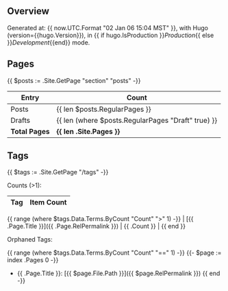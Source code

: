## Overview

Generated at: {{ now.UTC.Format "02 Jan 06 15:04 MST" }}, with Hugo (version={{hugo.Version}}), in 
{{ if hugo.IsProduction }}_Production_{{ else }}_Development_{{end}} mode.

## Pages

{{ $posts := .Site.GetPage "section" "posts" -}}

| Entry           | Count                                              |
| --------------- | -------------------------------------------------- |
| Posts           | {{ len $posts.RegularPages }}                      |
| Drafts          | {{ len (where $posts.RegularPages "Draft" true) }} |
| **Total Pages** | **{{ len .Site.Pages }}**                          |

## Tags

{{ $tags := .Site.GetPage "/tags" -}}

Counts (>1):

| Tag | Item Count |
| --- | ---------- |
{{ range (where $tags.Data.Terms.ByCount "Count" ">" 1) -}}
| [{{ .Page.Title }}]({{ .Page.RelPermalink }}) | {{ .Count }} | 
{{ end }}

Orphaned Tags:

{{ range (where $tags.Data.Terms.ByCount "Count" "==" 1) -}}
{{- $page := index .Pages 0 -}}
- {{ .Page.Title }}: [{{ $page.File.Path }}]({{ $page.RelPermalink }})
{{ end -}}

